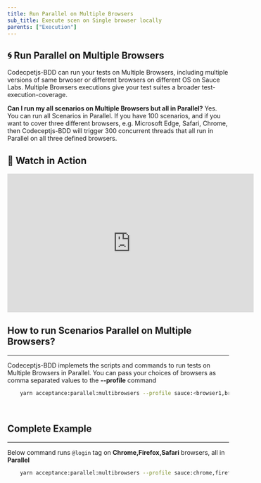 ```yaml
---
title: Run Parallel on Multiple Browsers
sub_title: Execute scen on Single browser locally
parents: ["Execution"]
---
```


## 🌀 Run Parallel on Multiple Browsers

Codecpetjs-BDD can run your tests on Multiple Browsers, including multiple versions of same brwoser or different browsers on different OS on Sauce Labs. Multiple Browsers executions give your test suites a broader test-execution-coverage. 

**Can I run my all scenarios on Multiple Browsers but all in Parallel?** Yes. You can run all Scenarios in Parallel. If you have 100 scenarios, and if you want to cover three different browsers, e.g. Microsoft Edge, Safari, Chrome, then Codeceptjs-BDD will trigger 300 concurrent threads that all run in Parallel on all three defined browsers.

## 🎥 Watch in Action

<iframe width="560" height="315" src="https://www.youtube.com/embed/njOlOJ07Dxw" frameborder="0" allow="accelerometer; autoplay; encrypted-media; gyroscope; picture-in-picture" allowfullscreen></iframe>

<br>

## How to run Scenarios Parallel on Multiple Browsers?
---

Codeceptjs-BDD implemets the scripts and commands to run tests on Multiple Browsers in Parallel. You can pass your choices of browsers as comma separated values to the **-\-profile** command

```bash
    yarn acceptance:parallel:multibrowsers --profile sauce:<browser1,browser2...>
```    

<br>

## Complete Example
---

Below command runs `@login` tag on **Chrome,Firefox,Safari** browsers, all in **Parallel**

```bash
    yarn acceptance:parallel:multibrowsers --profile sauce:chrome,firefox,safari --grep @login
```


